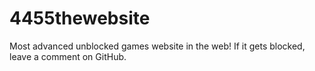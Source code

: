 # 4455thewebsite
Most advanced unblocked games website in the web!
If it gets blocked, leave a comment on GitHub.
